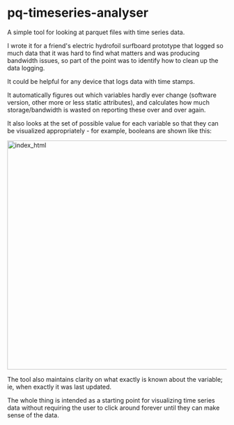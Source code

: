 # pq-timeseries-analyser

A simple tool for looking at parquet files with time series data. 

I wrote it for a friend's electric hydrofoil surfboard prototype that logged so much data that it was hard to find what matters and was producing bandwidth issues, so part of the point was to identify how to clean up the data logging. 

It could be helpful for any device that logs data with time stamps. 

It automatically figures out which variables hardly ever change (software version, other more or less static attributes), and calculates how much storage/bandwidth is wasted on reporting these over and over again. 

It also looks at the set of possible value for each variable so that they can be visualized appropriately - for example, booleans are shown like this:

<img width="525" alt="index_html" src="https://user-images.githubusercontent.com/84516/206877308-cb50a6f1-b19c-4869-b44e-4d520bb7551c.png">

The tool also maintains clarity on what exactly is known about the variable; ie, when exactly it was last updated. 

The whole thing is intended as a starting point for visualizing time series data without requiring the user to click around forever until they can make sense of the data. 
